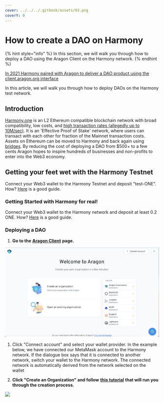 ```yaml
---
cover: ../../../.gitbook/assets/03.png
coverY: 0
---
```


# How to create a DAO on Harmony

{% hint style="info" %}
&#x20;In this section, we will walk you through how to deploy a DAO using the Aragon Client on the Harmony network.&#x20;
{% endhint %}

[In 2021 Harmony paired with Aragon to deliver a DAO product using the client.aragon.org interface](https://blog.aragon.org/aragon-client-deployed-on-harmony/)

In this article, we will walk you through how to deploy DAOs on the Harmony test network.&#x20;

## Introduction

[Harmony.one](https://www.harmony.one) is an L2 Ethereum compatible blockchain network with broad compatibility, low costs, and [high transaction rates (allegedly up to 10M/sec)](https://medium.com/@aervinaervin/harmony-10million-transactions-per-second-e8161b7b7f61). It is an 'Effective Proof of Stake' network, where users can transact with each other for fraction of the Mainnet transaction costs. Assets on Ethereum can be moved to Harmony and back again using [bridges](https://docs.harmony.one/home/general/horizon-bridge/bridging-eth-one). By reducing the cost of deploying a DAO from $500+ to a few cents Aragon hopes to inspire hundreds of businesses and non-profits to enter into the Web3 economy.

## Getting your feet wet with the Harmony Testnet

Connect your Web3 wallet to the Harmony Testnet and deposit "test-ONE". How? [Here](../set-up-metamask/getting-started-with-harmony-testnet.md) is a good guide.&#x20;

### Getting Started with Harmony for real!

Connect your Web3 wallet to the Harmony network and deposit at least 0.2 ONE. How? [Here](../set-up-metamask/getting-started-with-harmony.md) is a good guide.&#x20;

### Deploying a DAO

1. **Go to the** [**Aragon Client**](https://client.aragon.org/#/) **page.**

![](../../../.gitbook/assets/file-WwpvtTSvLt.png)

1.  Click "Connect account" and select your wallet provider. In the example below, we have connected our MetaMask account to the Harmony network. If the dialogue box says that it is connected to another network, switch your wallet to the Harmony network. The connected network is automatically derived from the network selected on the wallet


2. **Click "Create an Organization" and follow** [**this tutorial**](how-to-create-a-dao-using-aragon-client/) **that will run you through the creation process.**

![](https://d33v4339jhl8k0.cloudfront.net/docs/assets/5c98a4fe0428633d2cf3fcf7/images/61db019ca6a5ee76d8a2e9cd/file-xKHkRPU0F6.png)

